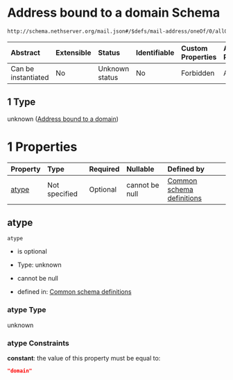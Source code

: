# Address bound to a domain Schema

```txt
http://schema.nethserver.org/mail.json#/$defs/mail-address/oneOf/0/allOf/1
```



| Abstract            | Extensible | Status         | Identifiable | Custom Properties | Additional Properties | Access Restrictions | Defined In                                      |
| :------------------ | :--------- | :------------- | :----------- | :---------------- | :-------------------- | :------------------ | :---------------------------------------------- |
| Can be instantiated | No         | Unknown status | No           | Forbidden         | Allowed               | none                | [mail.json\*](mail.json "open original schema") |

## 1 Type

unknown ([Address bound to a domain](mail-defs-mail-address-oneof-0-allof-address-bound-to-a-domain.md))

# 1 Properties

| Property        | Type          | Required | Nullable       | Defined by                                                                                                                                                                                                    |
| :-------------- | :------------ | :------- | :------------- | :------------------------------------------------------------------------------------------------------------------------------------------------------------------------------------------------------------ |
| [atype](#atype) | Not specified | Optional | cannot be null | [Common schema definitions](mail-defs-mail-address-oneof-0-allof-address-bound-to-a-domain-properties-atype.md "http://schema.nethserver.org/mail.json#/$defs/mail-address/oneOf/0/allOf/1/properties/atype") |

## atype



`atype`

* is optional

* Type: unknown

* cannot be null

* defined in: [Common schema definitions](mail-defs-mail-address-oneof-0-allof-address-bound-to-a-domain-properties-atype.md "http://schema.nethserver.org/mail.json#/$defs/mail-address/oneOf/0/allOf/1/properties/atype")

### atype Type

unknown

### atype Constraints

**constant**: the value of this property must be equal to:

```json
"domain"
```
